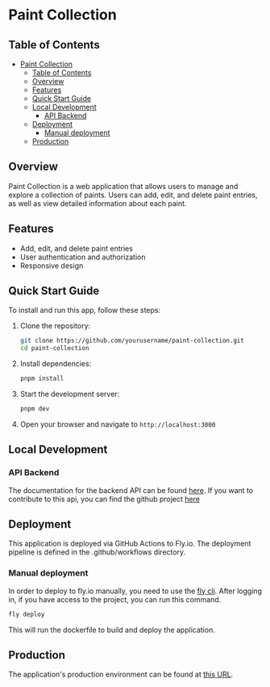 # Paint Collection

## Table of Contents

- [Paint Collection](#paint-collection)
  - [Table of Contents](#table-of-contents)
  - [Overview](#overview)
  - [Features](#features)
  - [Quick Start Guide](#quick-start-guide)
  - [Local Development](#local-development)
    - [API Backend](#api-backend)
  - [Deployment](#deployment)
    - [Manual deployment](#manual-deployment)
  - [Production](#production)

## Overview

Paint Collection is a web application that allows users to manage and explore a collection of paints. Users can add, edit, and delete paint entries, as well as view detailed information about each paint.

## Features

- Add, edit, and delete paint entries
- User authentication and authorization
- Responsive design

## Quick Start Guide

To install and run this app, follow these steps:

1. Clone the repository:
    ```sh
    git clone https://github.com/yourusername/paint-collection.git
    cd paint-collection
    ```

2. Install dependencies:
    ```sh
    pnpm install
    ```

3. Start the development server:
    ```sh
    pnpm dev
    ```

4. Open your browser and navigate to `http://localhost:3000`

## Local Development

### API Backend

The documentation for the backend API can be found [here](https://paint-api-v2.fly.dev/docs). 
If you want to contribute to this api, you can find the github project [here](https://github.com/Xillians/paint-api-v2)

## Deployment

This application is deployed via GitHub Actions to Fly.io. The deployment pipeline is defined in the .github/workflows directory.

### Manual deployment

In order to deploy to fly.io manually, you need to use the [fly cli](https://fly.io/docs/flyctl/).
After logging in, if you have access to the project, you can run this command.

```sh
fly deploy
```

This will run the dockerfile to build and deploy the application.

## Production
The application's production environment can be found at [this URL](https://paint-collection.fly.dev/).
